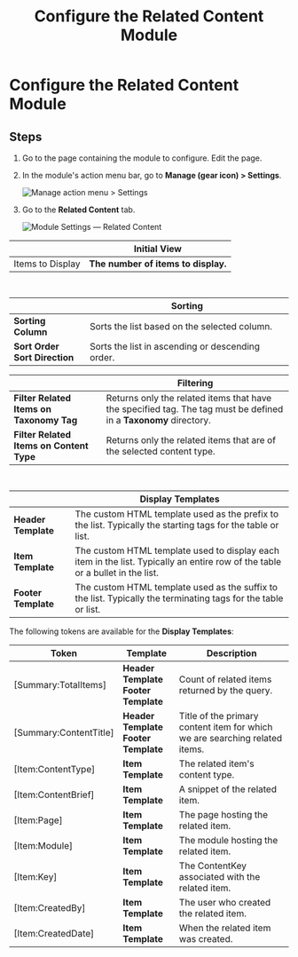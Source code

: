 ﻿---
uid: config-module-related-content
locale: en
title: Configure the Related Content Module
dnneditions: 
dnnversion: 09.02.00
related-topics: 
---

# Configure the Related Content Module

## Steps

1.  Go to the page containing the module to configure. Edit the page.
2.  In the module's action menu bar, go to **Manage (gear icon) \> Settings**.
    
      
    
    ![Manage action menu > Settings](/images/scr-actionmenu-manage-settings.png)
    
      
    
3.  Go to the **Related Content** tab.
    
      
    
    ![Module Settings — Related Content](/images/scr-modulesettings-RelatedContent.png)
      
|  |**Initial View**|
|---|---|
|Items to Display|**The number of items to display.**|  

     
|  |**Sorting**|
|---|---|
|**Sorting Column**|Sorts the list based on the selected column.|
|**Sort Order<br />Sort Direction**|Sorts the list in ascending or descending order.|

   
|  |**Filtering**|
|---|---|
|**Filter Related Items on Taxonomy Tag**|Returns only the related items that have the specified tag. The tag must be defined in a **Taxonomy** directory.|
|**Filter Related Items on Content Type**|Returns only the related items that are of the selected content type.| 

     
|  |**Display Templates**|
|---|---|
|**Header Template**|The custom HTML template used as the prefix to the list. Typically the starting tags for the table or list.|
|**Item Template**|The custom HTML template used to display each item in the list. Typically an entire row of the table or a bullet in the list.|
|**Footer Template**|The custom HTML template used as the suffix to the list. Typically the terminating tags for the table or list.|

The following tokens are available for the **Display Templates**:

|**Token**|**Template**|**Description**|
|---|---|---|
|[Summary:TotalItems]|**Header Template<br />Footer Template**|Count of related items returned by the query.|
|[Summary:ContentTitle]|**Header Template<br />Footer Template**|Title of the primary content item for which we are searching related items.|
|[Item:ContentType]|**Item Template**|The related item's content type.|
|[Item:ContentBrief]|**Item Template**|A snippet of the related item.|
|[Item:Page]|**Item Template**|The page hosting the related item.|
|[Item:Module]|**Item Template**|The module hosting the related item.|
|[Item:Key]|**Item Template**|The ContentKey associated with the related item.|
|[Item:CreatedBy]|**Item Template**|The user who created the related item.|
|[Item:CreatedDate]|**Item Template**|When the related item was created.|
